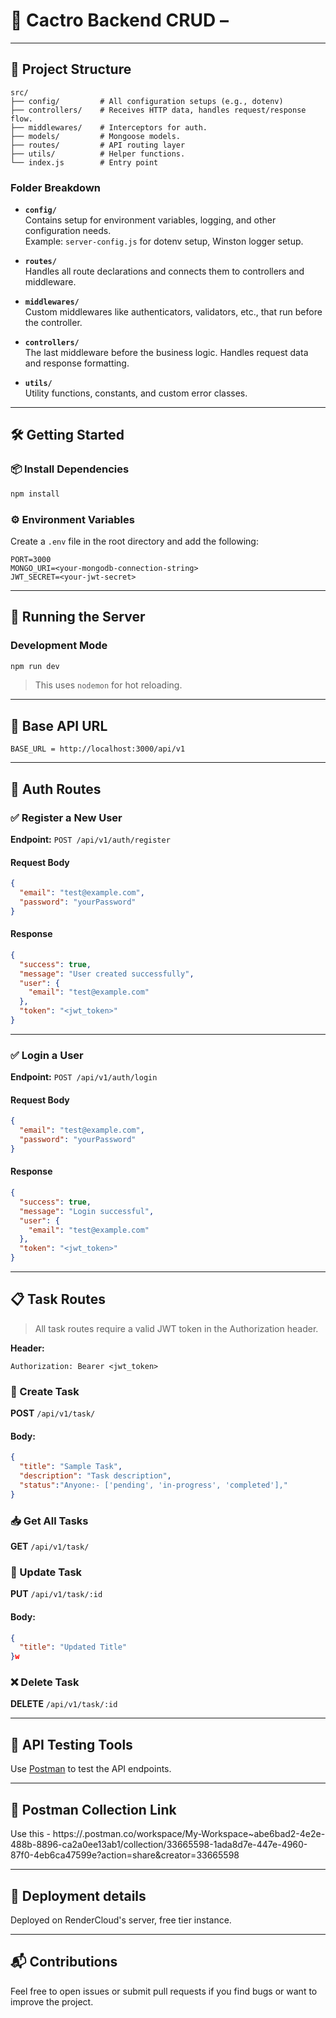 # 🚀 Cactro Backend CRUD – 
---

## 🧠 Project Structure

```
src/
├── config/         # All configuration setups (e.g., dotenv)
├── controllers/    # Receives HTTP data, handles request/response flow.
├── middlewares/    # Interceptors for auth.
├── models/         # Mongoose models.
├── routes/         # API routing layer
├── utils/          # Helper functions.
└── index.js        # Entry point
```

### Folder Breakdown

- **`config/`**  
  Contains setup for environment variables, logging, and other configuration needs.  
  Example: `server-config.js` for dotenv setup, Winston logger setup.

- **`routes/`**  
  Handles all route declarations and connects them to controllers and middleware.

- **`middlewares/`**  
  Custom middlewares like authenticators, validators, etc., that run before the controller.

- **`controllers/`**  
  The last middleware before the business logic. Handles request data and response formatting.

- **`utils/`**  
  Utility functions, constants, and custom error classes.

---

## 🛠️ Getting Started

### 📦 Install Dependencies

```bash
npm install
```

### ⚙️ Environment Variables

Create a `.env` file in the root directory and add the following:

```env
PORT=3000
MONGO_URI=<your-mongodb-connection-string>
JWT_SECRET=<your-jwt-secret>
```

---

## 🚀 Running the Server

### Development Mode

```bash
npm run dev
```

> This uses `nodemon` for hot reloading.

---

## 📡 Base API URL

```
BASE_URL = http://localhost:3000/api/v1
```

---

## 🔐 Auth Routes

### ✅ Register a New User

**Endpoint:** `POST /api/v1/auth/register`

#### Request Body

```json
{
  "email": "test@example.com",
  "password": "yourPassword"
}
```

#### Response

```json
{
  "success": true,
  "message": "User created successfully",
  "user": {
    "email": "test@example.com"
  },
  "token": "<jwt_token>"
}
```

---

### ✅ Login a User

**Endpoint:** `POST /api/v1/auth/login`

#### Request Body

```json
{
  "email": "test@example.com",
  "password": "yourPassword"
}
```

#### Response

```json
{
  "success": true,
  "message": "Login successful",
  "user": {
    "email": "test@example.com"
  },
  "token": "<jwt_token>"
}
```

---

## 📋 Task Routes

> All task routes require a valid JWT token in the Authorization header.

**Header:**

```
Authorization: Bearer <jwt_token>
```

### 🔨 Create Task

**POST** `/api/v1/task/`

#### Body:
```json
{
  "title": "Sample Task",
  "description": "Task description",
  "status":"Anyone:- ['pending', 'in-progress', 'completed']," 
}
```

### 📥 Get All Tasks

**GET** `/api/v1/task/`

### 📝 Update Task

**PUT** `/api/v1/task/:id`

#### Body:
```json
{
  "title": "Updated Title"
}w
```

### ❌ Delete Task

**DELETE** `/api/v1/task/:id`

---

## 📄 API Testing Tools

Use [Postman](https://www.postman.com/) to test the API endpoints.

---

## 📄 Postman Collection Link

Use this - https://.postman.co/workspace/My-Workspace~abe6bad2-4e2e-488b-8896-ca2a0ee13ab1/collection/33665598-1ada8d7e-447e-4960-87f0-4eb6ca47599e?action=share&creator=33665598

---

## 📄 Deployment details 

Deployed on RenderCloud's server, free tier instance.

---


## 📬 Contributions

Feel free to open issues or submit pull requests if you find bugs or want to improve the project.
